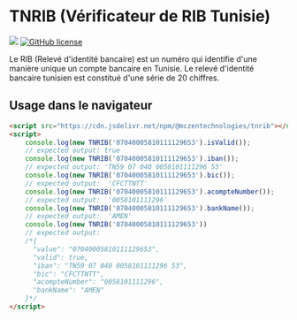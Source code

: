 # TNRIB (Vérificateur de RIB Tunisie)

[![](https://data.jsdelivr.com/v1/package/npm/@mczentechnologies/tnrib/badge)](https://www.jsdelivr.com/package/npm/@mczentechnologies/tnrib) [![GitHub license](https://img.shields.io/github/license/McZen-Technologies/TNRIB?style=flat-square)](https://github.com/McZen-Technologies/TNRIB/blob/main/LICENSE)

Le RIB (Relevé d'identité bancaire) est un numéro qui identifie d'une manière unique un compte bancaire en Tunisie.
Le relevé d'identité bancaire tunisien est constitué d'une série de 20 chiffres.

## Usage dans le navigateur

```html
<script src="https://cdn.jsdelivr.net/npm/@mczentechnologies/tnrib"></script>
<script>
	console.log(new TNRIB('07040005810111129653').isValid());
	// expected output: true
	console.log(new TNRIB('07040005810111129653').iban());
	// expected output: 'TN59 07 040 0058101111296 53'
	console.log(new TNRIB('07040005810111129653').bic());
	// expected output:  'CFCTTNTT'
	console.log(new TNRIB('07040005810111129653').acompteNumber());
	// expected output:  '0058101111296'
	console.log(new TNRIB('07040005810111129653').bankName());
	// expected output:  'AMEN'
	console.log(new TNRIB('07040005810111129653'))
	// expected output: 
	/*{
	  "value": "07040005810111129653",
	  "valid": true,
	  "iban": "TN59 07 040 0058101111296 53",
	  "bic": "CFCTTNTT",
	  "acompteNumber": "0058101111296",
	  "bankName": "AMEN"
	}*/
</script>